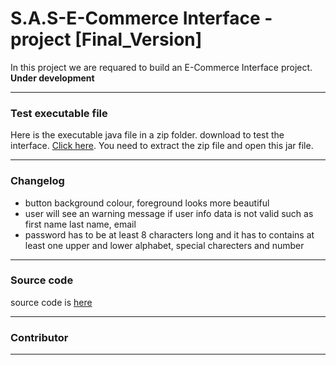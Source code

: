 # S.A.S-E-Commerce Interface -project [Final_Version]

In this project we are requared to build an E-Commerce Interface project. **Under development**

---

### Test executable file

Here is the executable java file in a zip folder. download to test the interface. [Click here](bin/).
You need to extract the zip file and open this jar file.

---

### Changelog

-   button background colour, foreground looks more beautiful
-   user will see an warning message if user info data is not valid such as first name last name, email
-   password has to be at least 8 characters long and it has to contains at least one upper and lower alphabet, special charecters and number

---

### Source code

source code is [here](S.A.S-E-Commerce/tree/master/src/ecommerce/)

---

### Contributor

<!-- - Project director [Dr. Mohammad Salah Uddin, Associate Professor Department of Computer Science & Engineering, East West University]
- Project member [Ahnaf Ahmed](https://github.com/AhnafAhmed29)
- member [Shafayat Hasan Rubaiyat](https://github.com/Infi9itee)
- member [Sarfaraz Ahamed Shovon](https://github.com/shovon021) -->

---
